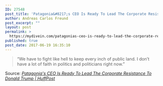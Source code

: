 ```yaml
---
ID: 27548
post_title: 'Patagonia&#8217;s CEO Is Ready To Lead The Corporate Resistance To Donald Trump | HuffPost'
author: Andreas Carlos Freund
post_excerpt: ""
layout: post
permalink: >
  https://mydivein.com/patagonias-ceo-is-ready-to-lead-the-corporate-resistance-to-donald-trump-huffpost/
published: true
post_date: 2017-06-19 16:35:10
---
```

<blockquote><a href="http://www.huffingtonpost.com/entry/patagonia-public-lands_us_59440a8ee4b01eab7a2d51e0"><img class="alignnone size-full" src="https://mydivein.com/wp-content/uploads/2017/06/59440df92100002a0033c955.jpeg" alt="" /></a>“We have to fight like hell to keep every inch of public land. I don’t have a lot of faith in politics and politicians right now.”</blockquote>
Source: <em><a href="http://www.huffingtonpost.com/entry/patagonia-public-lands_us_59440a8ee4b01eab7a2d51e0">Patagonia's CEO Is Ready To Lead The Corporate Resistance To Donald Trump | HuffPost</a></em>